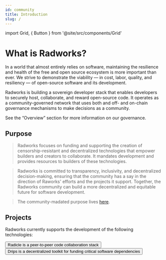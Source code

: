 ```yaml
---
id: community
title: Introduction
slug: /
---
```


import Grid, { Button } from '@site/src/components/Grid'

# What is Radworks?

In a world that almost entirely relies on software, maintaining the resilience and health of the free and open source ecosystem is more important than ever. We strive to demonstrate the viability — in cost, labor, quality, and resiliency — of open-source software and its development.

Radworks is building a sovereign developer stack that enables developers to securely host, collaborate, and reward open-source code. It operates as a community-governed network that uses both and off- and on-chain governance mechanisms to make decisions as a community. 

See the “Overview” section for more information on our governance.

## Purpose

> Radworks focuses on funding and supporting the creation of censorship-resistant and decentralized technologies that empower builders and creators to collaborate. It mandates development and provides resources to builders of these technologies. 

> Radworks is committed to transparency, inclusivity, and decentralized decision-making, ensuring that the community has a say in the direction of Raworks' efforts and the projects it support. Together, the Radworks community can build a more decentralized and equitable future for software development. 

> The community-madated purpose lives [here](https://app.radicle.xyz/seeds/seed.radworks.org/rad:zPUsinVa3gP71g6Dt47LP76phAWd/tree/main/purpose.md).

## Projects
Radworks currently supports the development of the following technologies:

<Grid>
  <Button
    href="https://radicle.xyz"
    title="Radicle 👾"
    cta="radicle.xyz"
  >
    Radicle is a peer-to-peer code collaboration stack
  </Button>
  <Button
    href="https://drips.network"
    title="Drips 💧"
    cta="drips.network"
  >
    Drips is a decentralized toolkit for funding critical software dependencies
  </Button>
</Grid>
